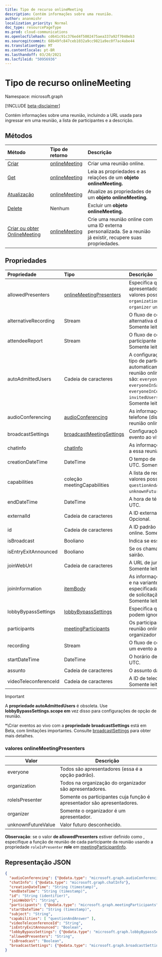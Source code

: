 ```yaml
---
title: Tipo de recurso onlineMeeting
description: Contém informações sobre uma reunião.
author: ananmishr
localization_priority: Normal
doc_type: resourcePageType
ms.prod: cloud-communications
ms.openlocfilehash: cd641c91c376ed4f5002475aea337a92f7040eb3
ms.sourcegitcommit: 68b49fc847ceb1032a9cc9821a9ec0f7ac4abe44
ms.translationtype: MT
ms.contentlocale: pt-BR
ms.lasthandoff: 03/20/2021
ms.locfileid: "50956936"
---
```

# <a name="onlinemeeting-resource-type"></a>Tipo de recurso onlineMeeting

Namespace: microsoft.graph

[!INCLUDE [beta-disclaimer](../../includes/beta-disclaimer.md)]

Contém informações sobre uma reunião, incluindo a URL usada para ingressar em uma reunião, a lista de participantes e a descrição.

## <a name="methods"></a>Métodos

| Método                                                             | Tipo de retorno                       | Descrição                                                                                                       |
| :----------------------------------------------------------------- | :-------------------------------- | :---------------------------------------------------------------------------------------------------------------- |
| [Criar](../api/application-post-onlineMeetings.md)                | [onlineMeeting](onlinemeeting.md) | Criar uma reunião online.                                                                                         |
| [Get](../api/onlinemeeting-get.md)                                 | [onlineMeeting](onlinemeeting.md) | Leia as propriedades e as relações de um **objeto onlineMeeting.**                                             |
| [Atualização](../api/onlinemeeting-update.md)                           | [onlineMeeting](onlinemeeting.md) | Atualize as propriedades de um **objeto onlineMeeting.** |
| [Delete](../api/onlinemeeting-delete.md)                           | Nenhum                              | Excluir um **objeto onlineMeeting.**                                                                             |
| [Criar ou obter OnlineMeeting](../api/onlinemeeting-createorget.md) | [onlineMeeting](onlinemeeting.md) | Crie uma reunião online com uma ID externa personalizada. Se a reunião já existir, recupere suas propriedades.      |

## <a name="properties"></a>Propriedades

| Propriedade              | Tipo                                          | Descrição                                                                                                                                                                                                                                                 |
| :-------------------- | :-------------------------------------------- | :---------------------------------------------------------------------------------------------------------------------------------------------------------------------------------------------------------------------------------------------------------- |
| allowedPresenters     | [onlineMeetingPresenters](#onlinemeetingpresenters-values)| Especifica quem pode ser um apresentador em uma reunião. Os valores possíveis `everyone` são , , e `organization` `roleIsPresenter` `organizer` `unknownFutureValue` .                                                                                                    |
| alternativeRecording  | Stream                                        | O fluxo de conteúdo da gravação alternativa de um evento ao vivo. Somente leitura.                                                                                                                                                                                 |
| attendeeReport        | Stream                                        | O fluxo de conteúdo do relatório do participante de um evento ao vivo. Somente leitura.                                                                                                                                                                                       |
| autoAdmittedUsers     | Cadeia de caracteres                                        | A configuração que especifica o tipo de participantes que serão automaticamente permitidos na reunião online. Os valores possíveis são: `everyone`, `everyoneInSameAndFederatedCompany`, `everyoneInCompany`, `invitedUsersInCompany`, `organizer`. Somente leitura. |
| audioConferencing     | [audioConferencing](audioconferencing.md)     | As informações de acesso por telefone (discagem) para uma reunião online. Somente leitura.                                                                                                                                                                                    |
| broadcastSettings     | [broadcastMeetingSettings](broadcastMeetingSettings.md)     | Configurações relacionadas a um evento ao vivo*                                                                                                                                                                                                                    |
| chatInfo              | [chatInfo](chatinfo.md)                       | As informações de chat associadas a essa reunião online.                                                                                                                                                                                                   |
| creationDateTime      | DateTime                                      | O tempo de criação da reunião em UTC. Somente leitura.                                                                                                                                                                                                                |
| capabilities          | coleção meetingCapabilities                             | A lista de recursos de reunião. Os valores possíveis são: `questionAndAnswer` , `unknownFutureValue` .                                                                                                                                                                                 |
| endDateTime           | DateTime                                      | A hora de término da reunião em UTC.                                                                                                                                                                                                                                |
| externalId            | Cadeia de caracteres                                        | A ID externa. Uma ID personalizada. Opcional.                                                                                                                                                                                                                     |
| id                    | Cadeia de caracteres                                        | A ID padrão associada à reunião online. Somente leitura.                                                                                                                                                                                               |
| isBroadcast           | Booliano                                       | Indica se esse é um evento ao vivo.                                                                                                                                                                                                                   |
| isEntryExitAnnounced  | Booliano                                       | Se os chamadores ingressarão ou sairão.                                                                                                                                                                                                      |
| joinWebUrl            | Cadeia de caracteres                                        | A URL de junção da reunião online. Somente leitura.                                                                                                                                                                                                              |
| joinInformation       | [itemBody](itembody.md)                       | As informações de junção no idioma e na variante de localidade especificadas no cabeçalho HTTP de solicitação "Accept-Language". Somente leitura                                                                                                                                       |
| lobbyBypassSettings   | [lobbyBypassSettings](lobbyBypassSettings.md) | Especifica quais participantes podem ignorar o lobby da reunião.                                                                                                                                                                                                  |
| participants          | [meetingParticipants](meetingparticipants.md) | Os participantes associados à reunião online.  Isso inclui o organizador e os participantes.                                                                                                                                                        |
| recording             | Stream                                        | O fluxo de conteúdo da gravação de um evento ao vivo. Somente leitura.                                                                                                                                                                                             |
| startDateTime         | DateTime                                      | O horário de início da reunião em UTC.                                                                                                                                                                                                                              |
| assunto               | Cadeia de caracteres                                        | O assunto da reunião online.                                                                                                                                                                                                                          |
| videoTeleconferenceId | Cadeia de caracteres                                        | A ID de teleconferência de vídeo. Somente leitura.                                                                                                                                                                                                                   |

> [!IMPORTANT]
> A **propriedade autoAdmittedUsers** é obsoleta. Use **lobbyBypassSettings.scope em** vez disso para configurações de opção de reunião.
> 
> *\Criar eventos ao vivo com a **propriedade broadcastSettings** está em Beta, com limitações importantes. Consulte [broadcastSettings](broadcastMeetingSettings.md) para obter mais detalhes.

### <a name="onlinemeetingpresenters-values"></a>valores onlineMeetingPresenters

| Valor              | Descrição                                                   |
| ------------------ | ------------------------------------------------------------- |
| everyone           | Todos são apresentadores (essa é a opção padrão).             |
| organization       | Todos na organização do organizador são apresentadores.          |
| roleIsPresenter    | Somente os participantes cuja função é apresentador são apresentadores. |
| organizer          | Somente o organizador é um apresentador.                           |
| unknownFutureValue | Valor futuro desconhecido.                                         |

**Observação**: se o valor **de allowedPresenters** estiver definido como , especifique a função de reunião de cada participante da reunião usando a propriedade `roleIsPresenter` **role** em [meetingParticipantInfo](../resources/meetingparticipantinfo.md).

## <a name="json-representation"></a>Representação JSON

<!-- {
  "blockType": "resource",
  "optionalProperties": [
  "externalId"
  ],
  "@odata.type": "microsoft.graph.onlineMeeting"
}-->
```json
{
  "audioConferencing": {"@odata.type": "microsoft.graph.audioConferencing"},
  "chatInfo": {"@odata.type": "microsoft.graph.chatInfo"},
  "creationDateTime": "String (timestamp)",
  "endDateTime": "String (timestamp)",
  "id": "String (identifier)",
  "joinWebUrl": "String",
  "participants": {"@odata.type": "microsoft.graph.meetingParticipants"},
  "startDateTime": "String (timestamp)",
  "subject": "String",
  "capabilities": [ "questionAndAnswer" ],
  "videoTeleconferenceId": "String",
  "isEntryExitAnnounced": "Boolean",
  "lobbyBypassSettings": {"@odata.type": "microsoft.graph.lobbyBypassSettings"},
  "allowedPresenters": "String",
  "isBroadcast": "Boolean",
  "broadcastSettings": {"@odata.type": "microsoft.graph.broadcastSettings"}
}
```

<!-- uuid: 8fcb5dbc-d5aa-4681-8e31-b001d5168d79
2015-10-25 14:57:30 UTC -->
<!-- {
  "type": "#page.annotation",
  "description": "onlineMeeting resource",
  "keywords": "",
  "section": "documentation",
  "tocPath": ""
}-->


